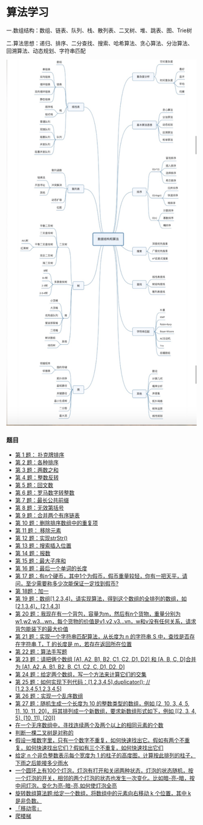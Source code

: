 # 算法学习
一.数组结构：数组、链表、队列、栈、散列表、二叉树、堆、跳表、图、Trie树

二.算法思想：递归、排序、二分查找、搜索、哈希算法、贪心算法、分治算法、回溯算法、动态规划、字符串匹配

 ![](/images/算法思维图.jpg)
### 题目
- [第 1 题： 扑克牌排序](https://github.com/LuoShengMen/StudyNotes/blob/master/algorithm/%E7%AC%AC%E4%B8%80%E9%A2%98.md)
- [第 2 题：各种排序](https://github.com/LuoShengMen/StudyNotes/blob/master/algorithm/%E7%AC%AC%E4%BA%8C%E9%A2%98.md)
- [第 3 题：两数之和](https://github.com/LuoShengMen/StudyNotes/blob/master/algorithm/%E7%AC%AC%E4%B8%89%E9%A2%98.md)
- [第 4 题：整数反转 ](https://github.com/LuoShengMen/StudyNotes/blob/master/algorithm/%E7%AC%AC%E5%9B%9B%E9%A2%98.md)
- [第 5 题：回文数](https://github.com/LuoShengMen/StudyNotes/blob/master/algorithm/%E7%AC%AC%E4%BA%94%E9%A2%98.md)
- [第 6 题：罗马数字转整数](https://github.com/LuoShengMen/StudyNotes/blob/master/algorithm/%E7%AC%AC%E5%85%AD%E9%A2%98.md)
- [第 7 题：最长公共前缀](https://github.com/LuoShengMen/StudyNotes/blob/master/algorithm/%E7%AC%AC%E4%B8%83%E9%A2%98.md)
- [第 8 题：无效第括号](https://github.com/LuoShengMen/StudyNotes/blob/master/algorithm/%E7%AC%AC%E5%85%AB%E9%A2%98.md)
- [第 9 题：合并两个有序链表](https://github.com/LuoShengMen/StudyNotes/blob/master/algorithm/%E7%AC%AC%E4%B9%9D%E9%A2%98.md.)
- [第 10 题：删除排序数组中的重复项](https://github.com/LuoShengMen/StudyNotes/blob/master/algorithm/%E7%AC%AC%E5%8D%81%E9%A2%98.md)
- [第 11 题： 移除元素](https://github.com/LuoShengMen/StudyNotes/blob/master/algorithm/%E7%AC%AC%E5%8D%81%E4%B8%80%E9%A2%98.md)
- [第 12 题：实现strStr()](https://github.com/LuoShengMen/StudyNotes/blob/master/algorithm/%E7%AC%AC%E5%8D%81%E4%BA%8C%E9%A2%98.md)
- [第 13 题：搜索插入位置](https://github.com/LuoShengMen/StudyNotes/blob/master/algorithm/%E7%AC%AC%E5%8D%81%E4%B8%89%E9%A2%98.md)
- [第 14 题：报数](https://github.com/LuoShengMen/StudyNotes/blob/master/algorithm/%E7%AC%AC%E5%8D%81%E5%9B%9B%E9%A2%98.md)
- [第 15 题：最大子序和](https://github.com/LuoShengMen/StudyNotes/issues/9)
- [第 16 题：最后一个单词的长度](https://github.com/LuoShengMen/StudyNotes/issues/10)
- [第 17 题：有n个硬币，其中1个为假币，假币重量较轻，你有一把天平，请问，至少需要称多少次能保证一定找到假币?](https://github.com/LuoShengMen/StudyNotes/issues/162)
- [第 18题：加一](https://github.com/LuoShengMen/StudyNotes/blob/master/algorithm/%E7%AC%AC%E5%8D%81%E5%85%AB%E9%A2%98.md)
- [第 19 题：数组[1,2,3,4]，请实现算法，得到这个数组的全排列的数组，如[2,1,3,4]，[2,1,4,3]](https://github.com/LuoShengMen/StudyNotes/issues/392)
- [第 20 题：我现在有一个背包，容量为m，然后有n个货物，重量分别为w1,w2,w3...wn，每个货物的价值是v1,v2,v3...vn，w和v没有任何关系，请求背包能装下的最大价值](https://github.com/LuoShengMen/StudyNotes/issues/398)
- [第 21 题：实现一个字符串匹配算法，从长度为 n 的字符串 S 中，查找是否存在字符串 T，T 的长度是 m，若存在返回所在位置](https://github.com/LuoShengMen/StudyNotes/issues/399)
- [第 22 题：算法手写题](https://github.com/LuoShengMen/StudyNotes/issues/31)
- [第 23 题：请把俩个数组 [A1, A2, B1, B2, C1, C2, D1, D2] 和 [A, B, C, D]合并为 [A1, A2, A, B1, B2, B, C1, C2, C, D1, D2, D]](https://github.com/LuoShengMen/StudyNotes/issues/49)
 - [第 24 题：给定两个数组，写一个方法来计算它们的交集](https://github.com/LuoShengMen/StudyNotes/issues/258)
 - [第 25 题：如何实现下列代码：[1,2,3,4,5].duplicator(); // [1,2,3,4,5,1,2,3,4,5]](https://github.com/LuoShengMen/StudyNotes/issues/275)
 - [第 26 题：实现一个乱序数组](https://github.com/LuoShengMen/StudyNotes/issues/279)
 - [第 27 题：随机生成一个长度为 10 的整数类型的数组，例如 [2, 10, 3, 4, 5, 11, 10, 11, 20]，将其排列成一个新数组，要求新数组形式如下，例如 [[2, 3, 4, 5], [10, 11], [20]]](https://github.com/LuoShengMen/StudyNotes/issues/382)
 - [在一个无序数组中，寻找连续两个及两个以上的相同元素的个数](https://github.com/LuoShengMen/StudyNotes/issues/470)
 - [判断一棵二叉树是对称的](https://github.com/LuoShengMen/StudyNotes/issues/471)
 - [假设一堆数字里，只有一个数字不重复，如何快速找出它。假如有两个不重复，如何快速找出它们？假如有三个不重复，如何快速找出它们](https://github.com/LuoShengMen/StudyNotes/issues/469)
 - [给定 n 个非负整数表示每个宽度为 1 的柱子的高度图，计算按此排列的柱子，下雨之后能接多少雨水](https://github.com/LuoShengMen/StudyNotes/issues/472)
 - [一个圆环上有100个灯泡，灯泡有打开和关闭两种状态，灯泡的状态随机，按一个灯泡的开关，相邻的两个灯泡的状态也发生一次变化。比如暗-亮-暗，按中间灯泡，变化为亮-暗-亮,如何使灯泡全亮](https://github.com/LuoShengMen/StudyNotes/issues/465)
 - [旋转数组算法题:给定一个数组，将数组中的元素向右移动 k 个位置，其中 k 是非负数。](https://github.com/LuoShengMen/StudyNotes/issues/458)
 - [「移动零」](https://github.com/LuoShengMen/StudyNotes/issues/468)
 - [爬楼梯](https://github.com/LuoShengMen/StudyNotes/issues/477)
